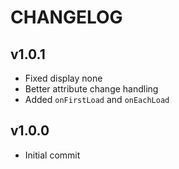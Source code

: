 # CHANGELOG

## v1.0.1

- Fixed display none
- Better attribute change handling
- Added `onFirstLoad` and `onEachLoad`

## v1.0.0

- Initial commit
